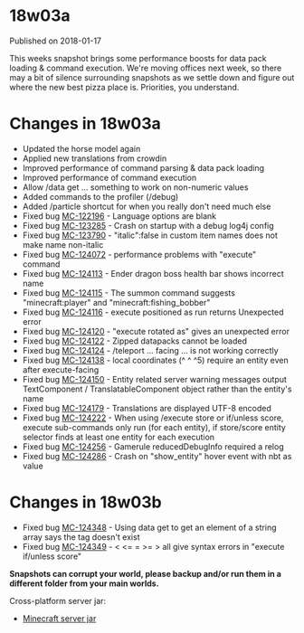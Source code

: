 # 18w03a
Published on 2018-01-17

This weeks snapshot brings some performance boosts for data pack loading &
command execution. We're moving offices next week, so there may a bit of
silence surrounding snapshots as we settle down and figure out where the new
best pizza place is. Priorities, you understand.

#  Changes in 18w03a

  * Updated the horse model again
  * Applied new translations from crowdin
  * Improved performance of command parsing & data pack loading
  * Improved performance of command execution
  * Allow /data get ... something to work on non-numeric values
  * Added commands to the profiler (/debug)
  * Added /particle <name> <pos> shortcut for when you really don't need much else
  * Fixed bug [MC-122196](https://bugs.mojang.com/browse/MC-122196) \- Language options are blank
  * Fixed bug [MC-123285](https://bugs.mojang.com/browse/MC-123285) \- Crash on startup with a debug log4j config
  * Fixed bug [MC-123790](https://bugs.mojang.com/browse/MC-123790) \- "italic":false in custom item names does not make name non-italic
  * Fixed bug [MC-124072](https://bugs.mojang.com/browse/MC-124072) \- performance problems with "execute" command
  * Fixed bug [MC-124113](https://bugs.mojang.com/browse/MC-124113) \- Ender dragon boss health bar shows incorrect name
  * Fixed bug [MC-124115](https://bugs.mojang.com/browse/MC-124115) \- The summon command suggests "minecraft:player" and "minecraft:fishing_bobber"
  * Fixed bug [MC-124116](https://bugs.mojang.com/browse/MC-124116) \- execute positioned as <entity> run <command> returns Unexpected error
  * Fixed bug [MC-124120](https://bugs.mojang.com/browse/MC-124120) \- "execute rotated as" gives an unexpected error
  * Fixed bug [MC-124122](https://bugs.mojang.com/browse/MC-124122) \- Zipped datapacks cannot be loaded
  * Fixed bug [MC-124124](https://bugs.mojang.com/browse/MC-124124) \- /teleport ... facing ... is not working correctly
  * Fixed bug [MC-124138](https://bugs.mojang.com/browse/MC-124138) \- local coordinates (^ ^ ^5) require an entity even after execute-facing
  * Fixed bug [MC-124150](https://bugs.mojang.com/browse/MC-124150) \- Entity related server warning messages output TextComponent / TranslatableComponent object rather than the entity's name
  * Fixed bug [MC-124179](https://bugs.mojang.com/browse/MC-124179) \- Translations are displayed UTF-8 encoded
  * Fixed bug [MC-124222](https://bugs.mojang.com/browse/MC-124222) \- When using /execute store or if/unless score, execute sub-commands only run (for each entity), if store/score entity selector finds at least one entity for each execution
  * Fixed bug [MC-124256](https://bugs.mojang.com/browse/MC-124256) \- Gamerule reducedDebugInfo required a relog
  * Fixed bug [MC-124286](https://bugs.mojang.com/browse/MC-124286) \- Crash on "show_entity" hover event with nbt as value

#  Changes in 18w03b

  * Fixed bug [MC-124348](https://bugs.mojang.com/browse/MC-124348) \- Using data get to get an element of a string array says the tag doesn't exist
  * Fixed bug [MC-124349](https://bugs.mojang.com/browse/MC-124349) \- < <= = >= > all give syntax errors in "execute if/unless score"

**Snapshots can corrupt your world, please backup and/or run them in a
different folder from your main worlds.**

Cross-platform server jar:

  * [Minecraft server jar](https://launcher.mojang.com/mc/game/18w03b/server/ef8c70a7c9b88c02c64ea01d050614929b7152f6/server.jar)


